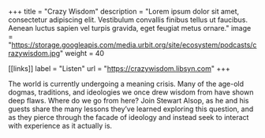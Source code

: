 +++
title = "Crazy Wisdom"
description = "Lorem ipsum dolor sit amet, consectetur adipiscing elit. Vestibulum convallis finibus tellus ut faucibus. Aenean luctus sapien vel turpis gravida, eget feugiat metus ornare."
image = "https://storage.googleapis.com/media.urbit.org/site/ecosystem/podcasts/crazywisdom.jpg"
weight = 40

[[links]]
label = "Listen"
url = "https://crazywisdom.libsyn.com"
+++

The world is currently undergoing a meaning crisis. Many of the age-old dogmas, traditions, and ideologies we once drew wisdom from have shown deep flaws. Where do we go from here? Join Stewart Alsop, as he and his guests share the many lessons they’ve learned exploring this question, and as they pierce through the facade of ideology and instead seek to interact with experience as it actually is.
